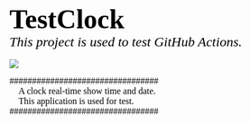 <p>
<font face="verdana" size="7" color="black"><b>TestClock</b></font><br/>
<font face="verdana" size="5" color="black"><i>This project is used to test GitHub Actions.</i></font><br/><br/>
<img src="https://github.com/BrightRan/TestClock/workflows/CI Workflow/badge.svg"/>
</p>

<p><font face="microsoft yahei" size="3" color="black">
#################################<br/>
&nbsp;&nbsp;&nbsp;&nbsp;A clock real-time show time and date.<br/>
&nbsp;&nbsp;&nbsp;&nbsp;This application is used for test.<br/>
#################################<br/>
</font></p>
